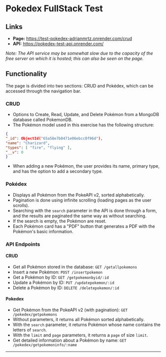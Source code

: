 # Pokedex FullStack Test

## Links

- **Page:** https://test-pokedex-adrianmrtz.onrender.com/crud
- **API:** https://pokedex-test-api.onrender.com/

*Note: The API service may be somewhat slow due to the capacity of the free server on which it is hosted; this can also be seen on the page.*

## Functionality

The page is divided into two sections: CRUD and Pokédex, which can be accessed through the navigation bar.

### CRUD

- Options to Create, Read, Update, and Delete Pokémon from a MongoDB database called PokemonDB.
- The Pokémon model used in this exercise has the following structure:
```json
{
"_id": ObjectId("65a58e7b0471e06ebcc0f96d"),
"name": "Charizard",
"types": [ "fire", "flying" ],
"__v": 0
}
```

- When adding a new Pokémon, the user provides its name, primary type, and has the option to add a secondary type.

### Pokédex
- Displays all Pokémon from the PokeAPI v2, sorted alphabetically.
- Pagination is done using infinite scrolling (loading pages as the user scrolls).
- Searching with the `search` parameter in the API is done through a form, and the results are paginated the same way as without searching.
- If the search is empty, the Pokémon are reset.
- Each Pokémon card has a "PDF" button that generates a PDF with the Pokémon's basic information.

### API Endpoints

#### CRUD
- Get all Pokémon stored in the database: `GET /getallpokemons`
- Insert a new Pokémon: `POST /insertpokemon`
- Get a Pokémon by ID: `GET /getpokemonbyid/:id`
- Update a Pokémon by ID: `PUT /updatepokemon/:id`
- Delete a Pokémon by ID: `DELETE /deletepokemon/:id`

#### Pokedex
- Get Pokémon from the PokeAPI v2 (with pagination): `GET /pokedex/getpokemons`
- Without parameters, it returns all Pokémon sorted alphabetically.
- With the `search` parameter, it returns Pokémon whose name contains the letters of `search`.
- With the `limit` and `page` parameters, it returns a `page` of size `limit`.
- Get detailed information about a Pokémon by name: `GET /pokedex/getpokemoninfo/:name`

---
